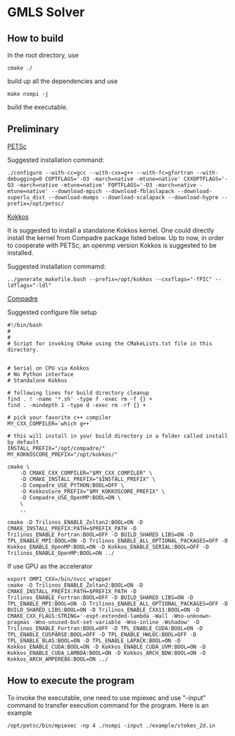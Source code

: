 # GMLS Solver

## How to build

In the root directory, use

```[cmake]
cmake ./
```

build up all the dependencies and use

```[make]
make nsmpi -j
```

build the executable.

## Preliminary

[PETSc](https://www.mcs.anl.gov/petsc/)

Suggested installation command:

```[bash]
./configure --with-cc=gcc --with-cxx=g++ --with-fc=gfortran --with-debugging=0 COPTFLAGS='-O3 -march=native -mtune=native' CXXOPTFLAGS='-O3 -march=native -mtune=native' FOPTFLAGS='-O3 -march=native -mtune=native' --download-mpich --download-fblaslapack --download-superlu_dist --download-mumps --download-scalapack --download-hypre --prefix=/opt/petsc/
```

[Kokkos](https://github.com/kokkos/kokkos-kernels)

It is suggested to install a standalone Kokkos kernel. One could directly install the kernel from Compadre package listed below. Up to now, in order to cooperate with PETSc, an openmp version Kokkos is suggested to be installed.

Suggested installation commamd:

```[bash]
../generate_makefile.bash --prefix=/opt/kokkos --cxxflags="-fPIC" --ldflags="-ldl"
```

[Compadre](https://github.com/SNLComputation/compadre)

Suggested configure file setup

```[bash]
#!/bin/bash
# 
#
# Script for invoking CMake using the CMakeLists.txt file in this directory. 


# Serial on CPU via Kokkos
# No Python interface
# Standalone Kokkos

# following lines for build directory cleanup
find . ! -name '*.sh' -type f -exec rm -f {} +
find . -mindepth 1 -type d -exec rm -rf {} +

# pick your favorite c++ compiler
MY_CXX_COMPILER=`which g++`

# this will install in your build directory in a folder called install by default
INSTALL_PREFIX="/opt/compadre/"
MY_KOKKOSCORE_PREFIX="/opt/kokkos/"

cmake \
    -D CMAKE_CXX_COMPILER="$MY_CXX_COMPILER" \
    -D CMAKE_INSTALL_PREFIX="$INSTALL_PREFIX" \
    -D Compadre_USE_PYTHON:BOOL=OFF \
    -D KokkosCore_PREFIX="$MY_KOKKOSCORE_PREFIX" \
    -D Compadre_USE_OpenMP:BOOL=ON \
    \
    ..
```

```[cmake]
cmake -D Trilinos_ENABLE_Zoltan2:BOOL=ON -D CMAKE_INSTALL_PREFIX:PATH=$PREFIX_PATH -D Trilinos_ENABLE_Fortran:BOOL=OFF -D BUILD_SHARED_LIBS=ON -D TPL_ENABLE_MPI:BOOL=ON -D Trilinos_ENABLE_ALL_OPTIONAL_PACKAGES=OFF -D Kokkos_ENABLE_OpenMP:BOOL=ON -D Kokkos_ENABLE_SERIAL:BOOL=OFF -D Trilinos_ENABLE_OpenMP:BOOL=ON ../
```

If use GPU as the accelerator

```[cmake]
export OMPI_CXX=/bin/nvcc_wrapper
cmake -D Trilinos_ENABLE_Zoltan2:BOOL=ON -D CMAKE_INSTALL_PREFIX:PATH=$PREFIX_PATH -D Trilinos_ENABLE_Fortran:BOOL=OFF -D BUILD_SHARED_LIBS=ON -D TPL_ENABLE_MPI:BOOL=ON -D Trilinos_ENABLE_ALL_OPTIONAL_PACKAGES=OFF -D BUILD_SHARED_LIBS:BOOL=ON -D Trilinos_ENABLE_CXX11:BOOL=ON -D CMAKE_CXX_FLAGS:STRING='-expt-extended-lambda -Wall -Wno-unknown-pragmas -Wno-unused-but-set-variable -Wno-inline -Wshadow' -D Trilinos_ENABLE_Fortran:BOOL=OFF -D TPL_ENABLE_CUDA:BOOL=ON -D TPL_ENABLE_CUSPARSE:BOOL=OFF -D TPL_ENABLE_HWLOC:BOOL=OFF -D TPL_ENABLE_BLAS:BOOL=ON -D TPL_ENABLE_LAPACK:BOOL=ON -D Kokkos_ENABLE_CUDA:BOOL=ON -D Kokkos_ENABLE_CUDA_UVM:BOOL=ON -D Kokkos_ENABLE_CUDA_LAMBDA:BOOL=ON -D Kokkos_ARCH_BDW:BOOL=ON -D Kokkos_ARCH_AMPERE86:BOOL=ON ../
```

## How to execute the program

To invoke the executable, one need to use mpiexec and use "-input" command to transfer execution command for the program. Here is an example

```[bash]
/opt/petsc/bin/mpiexec -np 4 ./nsmpi -input ./example/stokes_2d.in
```
